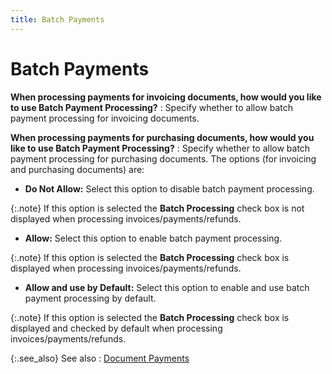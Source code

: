 ```yaml
---
title: Batch Payments
---
```


# Batch Payments


**When processing payments for invoicing documents,  how would you like to use Batch Payment Processing?**
: Specify whether to allow batch payment processing  for invoicing documents.


**When processing payments for purchasing documents,  how would you like to use Batch Payment Processing?**
: Specify whether to allow batch payment processing  for purchasing documents. The options (for invoicing and purchasing documents)  are:

- **Do 
 Not Allow:** Select this option to disable batch payment processing.



{:.note}
If this option is selected the **Batch 
 Processing** check box is not displayed when processing invoices/payments/refunds.

- **Allow:**  Select this option to enable batch payment processing.



{:.note}
If this option is selected the **Batch 
 Processing** check box is displayed when processing invoices/payments/refunds.

- **Allow 
 and use by Default:** Select this option to enable and use batch  payment processing by default.



{:.note}
If this option is selected the **Batch 
 Processing** check box is displayed and checked by default when processing  invoices/payments/refunds.


{:.see_also}
See also
: [Document  Payments]({{site.bp_baseurl}}/flow-ctrl/ctrl/doc-frm/misc/document_payments_business_process_contents.html)
